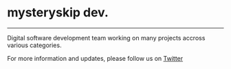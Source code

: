 # mysteryskip dev.
---
Digital software development team working on many projects accross various categories.

For more information and updates, please follow us on [Twitter](https://twitter.com/mysteryskip)
